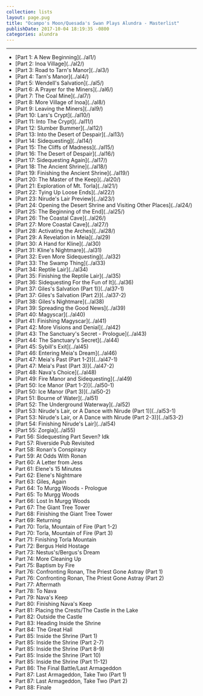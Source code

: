 ```yaml
---
collection: lists
layout: page.pug
title: "Ocampo's Moon/Quesada's Swan Plays Alundra - Masterlist"
publishDate: 2017-10-04 18:19:35 -0800
categories: alundra
---
```


---
<ul class="masterlink-wrapper">
  <li>[Part 1: A New Beginning](../al1/)</li>
  <li>[Part 2: Inoa Village](../al2/)</li>
  <li>[Part 3: Road to Tarn's Manor](../al3/)</li>
  <li>[Part 4: Tarn's Manor](../al4/)</li>
  <li>[Part 5: Wendell's Salvation](../al5/)</li>
  <li>[Part 6: A Prayer for the Miners](../al6/)</li>
  <li>[Part 7: The Coal Mine](../al7/)</li>
  <li>[Part 8: More Village of Inoa](../al8/)</li>
  <li>[Part 9: Leaving the Miners](../al9/)</li>
  <li>[Part 10: Lars's Crypt](../al10/)</li>
  <li>[Part 11: Into The Crypt](../al11/)</li>
  <li>[Part 12: Slumber Bummer](../al12/)</li>
  <li>[Part 13: Into the Desert of Despair](../al13/)</li>
  <li>[Part 14: Sidequesting](../al14/)</li>
  <li>[Part 15: The Cliffs of Madness](../al15/)</li>
  <li>[Part 16: The Desert of Despair](../al16/)</li>
  <li>[Part 17: Sidequesting Again](../al17/)</li>
  <li>[Part 18: The Ancient Shrine](../al18/)</li>
  <li>[Part 19: Finishing the Ancient Shrine](../al19/)</li>
  <li>[Part 20: The Master of the Keep](../al20/)</li>
  <li>[Part 21: Exploration of Mt. Torla](../al21/)</li>
  <li>[Part 22: Tying Up Loose Ends](../al22/)</li>
  <li>[Part 23: Nirude's Lair Preview](../al23/)</li>
  <li>[Part 24: Opening the Desert Shrine and Visiting Other Places](../al24/)</li>
  <li>[Part 25: The Beginning of the End](../al25/)</li>
  <li>[Part 26: The Coastal Cave](../al26/)</li>
  <li>[Part 27: More Coastal Cave](../al27/)</li>
  <li>[Part 28: Activating the Arches](../al28/)</li>
  <li>[Part 29: A Revelation in Meia](../al29)</li>
  <li>[Part 30: A Hand for Kline](../al30)</li>
  <li>[Part 31: Kline's Nightmare](../al31)</li>
  <li>[Part 32: Even More Sidequesting](../al32)</li>
  <li>[Part 33: The Swamp Thing](../al33)</li>
  <li>[Part 34: Reptile Lair](../al34)</li>
  <li>[Part 35: Finishing the Reptile Lair](../al35)</li>
  <li>[Part 36: Sidequesting For the Fun of It](../al36)</li>
  <li>[Part 37: Giles's Salvation (Part 1)](../al37-1)</li>
  <li>[Part 37: Giles's Salvation (Part 2)](../al37-2)</li>
  <li>[Part 38: Giles's Nightmare](../al38)</li>
  <li>[Part 39: Spreading the Good News](../al39)</li>
  <li>[Part 40: Magyscar](../al40)</li>
  <li>[Part 41: Finishing Magyscar](../al41)</li>
  <li>[Part 42: More Visions and Denial](../al42)</li>
  <li>[Part 43: The Sanctuary's Secret - Prologue](../al43)</li>
  <li>[Part 44: The Sanctuary's Secret](../al44)</li>
  <li>[Part 45: Sybill's Exit](../al45)</li>
  <li>[Part 46: Entering Meia's Dream](../al46)</li>
  <li>[Part 47: Meia's Past (Part 1-2)](../al47-1)</li>
  <li>[Part 47: Meia's Past (Part 3)](../al47-2)</li>
  <li>[Part 48: Nava's Choice](../al48)</li>
  <li>[Part 49: Fire Manor and Sidequesting](../al49)</li>
  <li>[Part 50: Ice Manor (Part 1-2)](../al50-1)</li>
  <li>[Part 50: Ice Manor (Part 3)](../al50-2)</li>
  <li>[Part 51: Bourne of Water](../al51)</li>
  <li>[Part 52: The Underground Waterway](../al52)</li>
  <li>[Part 53: Nirude's Lair, or A Dance with Nirude (Part 1)](../al53-1)</li>
  <li>[Part 53: Nirude's Lair, or A Dance with Nirude (Part 2-3)](../al53-2)</li>
  <li>[Part 54: Finishing Nirude's Lair](../al54)</li>
  <li>[Part 55: Zorgia](../al55)</li>
  <li>Part 56: Sidequesting Part Seven? Idk</li>
  <li>Part 57: Riverside Pub Revisited</li>
  <li>Part 58: Ronan's Conspiracy</li>
  <li>Part 59: At Odds With Ronan</li>
  <li>Part 60: A Letter from Jess</li>
  <li>Part 61: Elene's 15 Minutes</li>
  <li>Part 62: Elene's Nightmare</li>
  <li>Part 63: Giles, Again</li>
  <li>Part 64: To Murgg Woods - Prologue</li>
  <li>Part 65: To Murgg Woods</li>
  <li>Part 66: Lost In Murgg Woods</li>
  <li>Part 67: The Giant Tree Tower</li>
  <li>Part 68: Finishing the Giant Tree Tower</li>
  <li>Part 69: Returning</li>
  <li>Part 70: Torla, Mountain of Fire (Part 1-2)</li>
  <li>Part 70: Torla, Mountain of Fire (Part 3)</li>
  <li>Part 71: Finishing Torla Mountain</li>
  <li>Part 72: Bergus Held Hostage</li>
  <li>Part 73: Nestus's/Bergus's Dream</li>
  <li>Part 74: More Cleaning Up</li>
  <li>Part 75: Baptism by Fire</li>
  <li>Part 76: Confronting Ronan, The Priest Gone Astray (Part 1)</li>
  <li>Part 76: Confronting Ronan, The Priest Gone Astray (Part 2)</li>
  <li>Part 77: Aftermath</li>
  <li>Part 78: To Nava</li>
  <li>Part 79: Nava's Keep</li>
  <li>Part 80: Finishing Nava's Keep</li>
  <li>Part 81: Placing the Crests/The Castle in the Lake</li>
  <li>Part 82: Outside the Castle</li>
  <li>Part 83: Heading Inside the Shrine</li>
  <li>Part 84: The Great Hall</li>
  <li>Part 85: Inside the Shrine (Part 1)</li>
  <li>Part 85: Inside the Shrine (Part 2-7)</li>
  <li>Part 85: Inside the Shrine (Part 8-9)</li>
  <li>Part 85: Inside the Shrine (Part 10)</li>
  <li>Part 85: Inside the Shrine (Part 11-12)</li>
  <li>Part 86: The Final Battle/Last Armageddon</li>
  <li>Part 87: Last Armageddon, Take Two (Part 1)</li>
  <li>Part 87: Last Armageddon, Take Two (Part 2)</li>
  <li>Part 88: Finale</li>
</ul>
